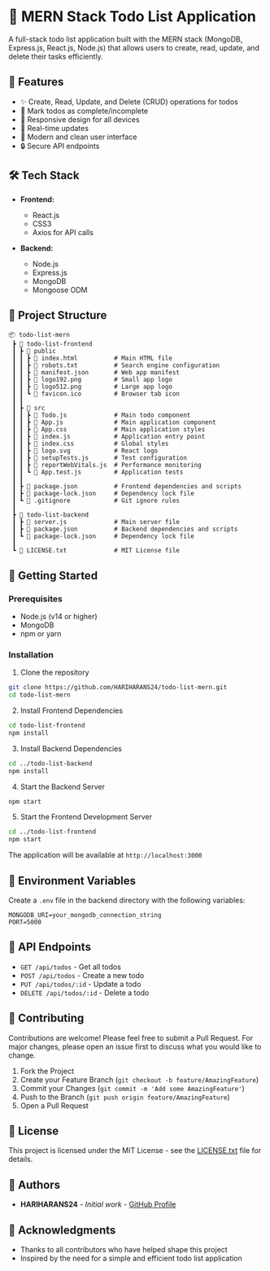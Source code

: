 # 📝 MERN Stack Todo List Application

A full-stack todo list application built with the MERN stack (MongoDB, Express.js, React.js, Node.js) that allows users to create, read, update, and delete their tasks efficiently.

## 🚀 Features

- ✨ Create, Read, Update, and Delete (CRUD) operations for todos
- 🎯 Mark todos as complete/incomplete
- 📱 Responsive design for all devices
- 🔄 Real-time updates 
- 🎨 Modern and clean user interface 
- 🔒 Secure API endpoints

## 🛠️ Tech Stack

- **Frontend:**  
  - React.js
  - CSS3
  - Axios for API calls 

- **Backend:**
  - Node.js
  - Express.js
  - MongoDB
  - Mongoose ODM

## 📁 Project Structure

```
📦 todo-list-mern
 ┣ 📂 todo-list-frontend
 ┃ ┣ 📂 public
 ┃ ┃ ┣ 📜 index.html          # Main HTML file
 ┃ ┃ ┣ 📜 robots.txt          # Search engine configuration
 ┃ ┃ ┣ 📜 manifest.json       # Web app manifest
 ┃ ┃ ┣ 📜 logo192.png         # Small app logo
 ┃ ┃ ┣ 📜 logo512.png         # Large app logo
 ┃ ┃ ┗ 📜 favicon.ico         # Browser tab icon
 ┃ ┃
 ┃ ┣ 📂 src
 ┃ ┃ ┣ 📜 Todo.js             # Main todo component
 ┃ ┃ ┣ 📜 App.js              # Main application component
 ┃ ┃ ┣ 📜 App.css             # Main application styles
 ┃ ┃ ┣ 📜 index.js            # Application entry point
 ┃ ┃ ┣ 📜 index.css           # Global styles
 ┃ ┃ ┣ 📜 logo.svg            # React logo
 ┃ ┃ ┣ 📜 setupTests.js       # Test configuration
 ┃ ┃ ┣ 📜 reportWebVitals.js  # Performance monitoring
 ┃ ┃ ┗ 📜 App.test.js         # Application tests
 ┃ ┃
 ┃ ┣ 📜 package.json          # Frontend dependencies and scripts
 ┃ ┣ 📜 package-lock.json     # Dependency lock file
 ┃ ┗ 📜 .gitignore            # Git ignore rules
 ┃
 ┣ 📂 todo-list-backend
 ┃ ┣ 📜 server.js             # Main server file
 ┃ ┣ 📜 package.json          # Backend dependencies and scripts
 ┃ ┗ 📜 package-lock.json     # Dependency lock file
 ┃
 ┗ 📜 LICENSE.txt             # MIT License file
```

## 🚀 Getting Started

### Prerequisites

- Node.js (v14 or higher)
- MongoDB
- npm or yarn

### Installation

1. Clone the repository
```bash
git clone https://github.com/HARIHARANS24/todo-list-mern.git
cd todo-list-mern
```

2. Install Frontend Dependencies
```bash
cd todo-list-frontend
npm install
```

3. Install Backend Dependencies
```bash
cd ../todo-list-backend
npm install
```

4. Start the Backend Server
```bash
npm start
```

5. Start the Frontend Development Server
```bash
cd ../todo-list-frontend
npm start
```

The application will be available at `http://localhost:3000`

## 🔧 Environment Variables

Create a `.env` file in the backend directory with the following variables:

```env
MONGODB_URI=your_mongodb_connection_string
PORT=5000
```

## 📝 API Endpoints

- `GET /api/todos` - Get all todos
- `POST /api/todos` - Create a new todo
- `PUT /api/todos/:id` - Update a todo
- `DELETE /api/todos/:id` - Delete a todo

## 🤝 Contributing

Contributions are welcome! Please feel free to submit a Pull Request. For major changes, please open an issue first to discuss what you would like to change.

1. Fork the Project
2. Create your Feature Branch (`git checkout -b feature/AmazingFeature`)
3. Commit your Changes (`git commit -m 'Add some AmazingFeature'`)
4. Push to the Branch (`git push origin feature/AmazingFeature`)
5. Open a Pull Request

## 📄 License

This project is licensed under the MIT License - see the [LICENSE.txt](LICENSE.txt) file for details.

## 👥 Authors

- **HARIHARANS24** - *Initial work* - [GitHub Profile](https://github.com/HARIHARANS24)

## 🙏 Acknowledgments

- Thanks to all contributors who have helped shape this project
- Inspired by the need for a simple and efficient todo list application 
